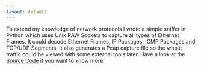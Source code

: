 ```yaml
---
layout: default
---
```


To extend my knowledge of network protocols I wrote a simple sniffer in Python
which uses Unix RAW Sockets to capture all types of Ethernet Frames.
It could decode Ethernet Frames, IP Packages, ICMP Packages and
TCP/UDP Segments.
It also generates a Pcap capture file so the whole traffic could be viewed with
some external tools later. Have a look at the
[Source Code](https://github.com/koehlma/snippets/blob/master/python/network/sniffer.py)
if you want to know more.
